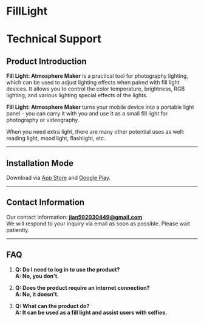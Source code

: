 # FillLight

# Technical Support

## Product Introduction

**Fill Light: Atmosphere Maker** is a practical tool for photography lighting, which can be used to adjust lighting effects when paired with fill light devices. It allows you to control the color temperature, brightness, RGB lighting, and various lighting special effects of the lights.  

**Fill Light: Atmosphere Maker** turns your mobile device into a portable light panel - you can carry it with you and use it as a small fill light for photography or videography.  

When you need extra light, there are many other potential uses as well: reading light, mood light, flashlight, etc.  

---

## Installation Mode

Download via [App Store](#) and [Google Play](#).

---

## Contact Information

Our contact information: **jian592030449@gmail.com**  
We will respond to your inquiry via email as soon as possible. Please wait patiently.

---

## FAQ

1. **Q: Do I need to log in to use the product?**  
   **A: No, you don't.**

2. **Q: Does the product require an internet connection?**  
   **A: No, it doesn't.**

3. **Q: What can the product do?**  
   **A: It can be used as a fill light and assist users with selfies.**
